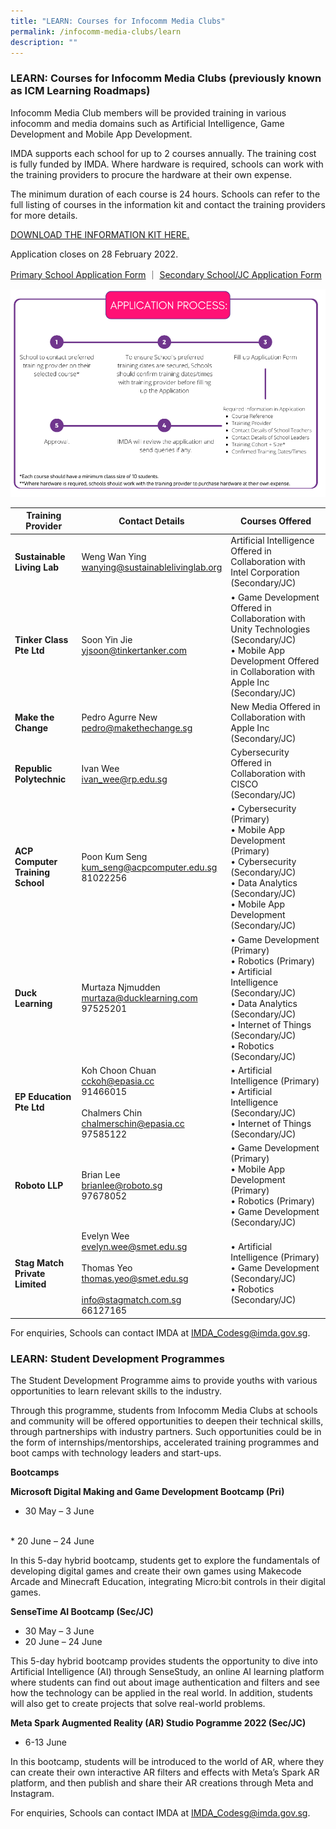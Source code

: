 ```yaml
---
title: "LEARN: Courses for Infocomm Media Clubs"
permalink: /infocomm-media-clubs/learn
description: ""
---
```

### LEARN: Courses for Infocomm Media Clubs (previously known as ICM Learning Roadmaps)

Infocomm Media Club members will be provided training in various infocomm and media domains such as Artificial Intelligence, Game Development and Mobile App Development.

IMDA supports each school for up to 2 courses annually. The training cost is fully funded by IMDA. Where hardware is required, schools can work with the training providers to procure the hardware at their own expense.  

The minimum duration of each course is 24 hours. Schools can refer to the full listing of courses in the information kit and contact the training providers for more details.

[DOWNLOAD THE INFORMATION KIT HERE.](/files/infocomm-media-clubs/IMDA%20ICM%20Club%20Info%20Kit.pdf)

Application closes on 28 February 2022.

[Primary School Application Form](https://go.gov.sg/apply-icmcourses-pri) ｜ [Secondary School/JC Application Form](https://go.gov.sg/apply-icmcourses-sec)

![ICM CLUB COURSES PROCESS](/images/icmprocess.png)

| **Training Provider** | **Contact Details** | **Courses Offered** |
| -------- | -------- | -------- |
| **Sustainable Living Lab** | Weng Wan Ying<br>[wanying@sustainablelivinglab.org](wanying@sustainablelivinglab.org)|Artificial Intelligence Offered in Collaboration with Intel Corporation (Secondary/JC)  |
| **Tinker Class Pte Ltd** | Soon Yin Jie<br>[yjsoon@tinkertanker.com](yjsoon@tinkertanker.com)| •	Game Development Offered in Collaboration with Unity Technologies (Secondary/JC)<br>•	Mobile App Development Offered in Collaboration with Apple Inc (Secondary/JC)|
|**Make the Change**|Pedro Agurre New<br>[pedro@makethechange.sg](pedro@makethechange.sg)|New Media Offered in Collaboration with Apple Inc (Secondary/JC)|
|**Republic Polytechnic**|Ivan Wee<br>[ivan_wee@rp.edu.sg](ivan_wee@rp.edu.sg)|Cybersecurity Offered in Collaboration with CISCO (Secondary/JC)|
|**ACP Computer Training School**|Poon Kum Seng<br>[kum_seng@acpcomputer.edu.sg](kum_seng@acpcomputer.edu.sg)<br>81022256|•	Cybersecurity (Primary)<br>•	Mobile App Development (Primary)<br>•	Cybersecurity (Secondary/JC)<br>•	Data Analytics (Secondary/JC)<br>•	Mobile App Development (Secondary/JC)|
|**Duck Learning**|Murtaza Njmudden<br>[murtaza@ducklearning.com](murtaza@ducklearning.com) <br>97525201|•	Game Development (Primary)<br>•	Robotics (Primary)<br>•	Artificial Intelligence (Secondary/JC)<br>•	Data Analytics (Secondary/JC)<br>•	Internet of Things (Secondary/JC)<br>•	Robotics (Secondary/JC)|
|**EP Education Pte Ltd**|Koh Choon Chuan<br>[cckoh@epasia.cc](cckoh@epasia.cc)<br>91466015<br><br>Chalmers Chin<br>[chalmerschin@epasia.cc](chalmerschin@epasia.cc)<br>97585122|•	Artificial Intelligence (Primary)<br>•	Artificial Intelligence (Secondary/JC)<br>•	Internet of Things (Secondary/JC)|
|**Roboto LLP**|Brian Lee<br>[brianlee@roboto.sg](brianlee@roboto.sg)<br>97678052|•	Game Development (Primary)<br>•	Mobile App Development (Primary)<br>•	Robotics (Primary)<br>•	Game Development (Secondary/JC)|
|**Stag Match Private Limited**|Evelyn Wee<br>[evelyn.wee@smet.edu.sg](evelyn.wee@smet.edu.sg)<br><br>Thomas Yeo<br>[thomas.yeo@smet.edu.sg](thomas.yeo@smet.edu.sg)<br><br>[info@stagmatch.com.sg](info@stagmatch.com.sg)<br>66127165|•	Artificial Intelligence (Primary)<br>•	Game Development (Secondary/JC)<br>•	Robotics (Secondary/JC)|

For enquiries, Schools can contact IMDA at [IMDA_Codesg@imda.gov.sg](mailto:IMDA_Codesg@imda.gov.sg).

### LEARN: Student Development Programmes 

The Student Development Programme aims to provide youths with various opportunities to learn relevant skills to the industry.

Through this programme, students from Infocomm Media Clubs at schools and community will be offered opportunities to deepen their technical skills, through partnerships with industry partners. Such opportunities could be in the form of internships/mentorships, accelerated training programmes and boot camps with technology leaders and start-ups.

**Bootcamps**

**Microsoft Digital Making and Game Development Bootcamp (Pri)**
<br>
*  30 May – 3 June
<br>
* 20 June – 24 June

In this 5-day hybrid bootcamp, students get to explore the fundamentals of developing digital games and create their own games using Makecode Arcade and Minecraft Education, integrating Micro:bit controls in their digital games.   

**SenseTime AI Bootcamp (Sec/JC)**
* 30 May – 3 June
* 20 June – 24 June

This 5-day hybrid bootcamp provides students the opportunity to dive into Artificial Intelligence (AI) through SenseStudy, an online AI learning platform where students can find out about image authentication and filters and see how the technology can be applied in the real world. In addition, students will also get to create projects that solve real-world problems.

**Meta Spark Augmented Reality (AR) Studio Pogramme 2022 (Sec/JC)**
<br>
* 6-13 June

In this bootcamp, students will be introduced to the world of AR, where they can create their own interactive AR filters and effects with Meta’s Spark AR platform, and then publish and share their AR creations through Meta and Instagram.

For enquiries, Schools can contact IMDA at [IMDA_Codesg@imda.gov.sg](mailto:IMDA_Codesg@imda.gov.sg).